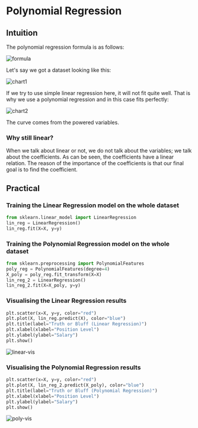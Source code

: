 # Polynomial Regression

## Intuition

The polynomial regression formula is as follows:

![formula](formula.png)

Let's say we got a dataset looking like this:

![chart1](chart-min.PNG)

If we try to use simple linear regression here, it will not fit quite well. That is why we use a polynomial regression and in this case fits perfectly:

![chart2](chart2-min.PNG)

The curve comes from the powered variables.

### Why still linear?

When we talk about linear or not, we do not talk about the variables; we talk about the coefficients. As can be seen, the coefficients have a linear relation. The reason of the importance of the coefficients is that our final goal is to find the coefficient.

## Practical

### Training the Linear Regression model on the whole dataset

```python
from sklearn.linear_model import LinearRegression
lin_reg = LinearRegression()
lin_reg.fit(X=X, y=y)
```

### Training the Polynomial Regression model on the whole dataset

```python
from sklearn.preprocessing import PolynomialFeatures
poly_reg = PolynomialFeatures(degree=4)
X_poly = poly_reg.fit_transform(X=X)
lin_reg_2 = LinearRegression()
lin_reg_2.fit(X=X_poly, y=y)
```

### Visualising the Linear Regression results

```python
plt.scatter(x=X, y=y, color="red")
plt.plot(X, lin_reg.predict(X), color="blue")
plt.title(label="Truth or Bluff (Linear Regression)")
plt.xlabel(xlabel="Position Level")
plt.ylabel(ylabel="Salary")
plt.show()
```

![linear-vis](linear-vis.png)

### Visualising the Polynomial Regression results

```python
plt.scatter(x=X, y=y, color="red")
plt.plot(X, lin_reg_2.predict(X_poly), color="blue")
plt.title(label="Truth or Bluff (Polynomial Regression)")
plt.xlabel(xlabel="Position Level")
plt.ylabel(ylabel="Salary")
plt.show()
```

![poly-vis](poly-vis.png)

